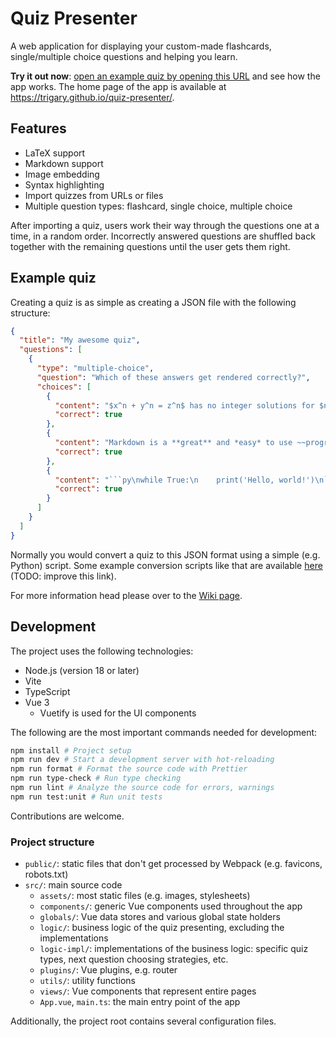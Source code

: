 # Quiz Presenter

A web application for displaying your custom-made flashcards, single/multiple choice questions and helping you learn.

**Try it out now**: [open an example quiz by opening this URL](https://trigary.github.io/quiz-presenter/?src=https%3A%2F%2Fraw.githubusercontent.com%2FTrigary%2Fquiz-presenter%2Fmaster%2Fexample-quiz.json) and see how the app works.
The home page of the app is available at https://trigary.github.io/quiz-presenter/.

## Features

- LaTeX support
- Markdown support
- Image embedding
- Syntax highlighting
- Import quizzes from URLs or files
- Multiple question types: flashcard, single choice, multiple choice

After importing a quiz, users work their way through the questions one at a time, in a random order.
Incorrectly answered questions are shuffled back together with the remaining questions until the user gets them right.

## Example quiz

Creating a quiz is as simple as creating a JSON file with the following structure:

~~~json
{
  "title": "My awesome quiz",
  "questions": [
    {
      "type": "multiple-choice",
      "question": "Which of these answers get rendered correctly?",
      "choices": [
        {
          "content": "$x^n + y^n = z^n$ has no integer solutions for $n > 2$",
          "correct": true
        },
        {
          "content": "Markdown is a **great** and *easy* to use ~~programming~~ language",
          "correct": true
        },
        {
          "content": "```py\nwhile True:\n    print('Hello, world!')\n```",
          "correct": true
        }
      ]
    }
  ]
}
~~~

Normally you would convert a quiz to this JSON format using a simple (e.g. Python) script.
Some example conversion scripts like that are available [here](https://github.com/Trigary/quiz-presenter/wiki)
(TODO: improve this link).

For more information head please over to the [Wiki page](https://github.com/Trigary/quiz-presenter/wiki).

## Development

The project uses the following technologies:

- Node.js (version 18 or later)
- Vite
- TypeScript
- Vue 3
  - Vuetify is used for the UI components

The following are the most important commands needed for development:

```sh
npm install # Project setup
npm run dev # Start a development server with hot-reloading
npm run format # Format the source code with Prettier
npm run type-check # Run type checking
npm run lint # Analyze the source code for errors, warnings
npm run test:unit # Run unit tests
```

Contributions are welcome.

### Project structure

- `public/`: static files that don't get processed by Webpack (e.g. favicons, robots.txt)
- `src/`: main source code
  - `assets/`: most static files (e.g. images, stylesheets)
  - `components/`: generic Vue components used throughout the app
  - `globals/`: Vue data stores and various global state holders
  - `logic/`: business logic of the quiz presenting, excluding the implementations
  - `logic-impl/`: implementations of the business logic: specific quiz types, next question choosing strategies, etc.
  - `plugins/`: Vue plugins, e.g. router
  - `utils/`: utility functions
  - `views/`: Vue components that represent entire pages
  - `App.vue`, `main.ts`: the main entry point of the app

Additionally, the project root contains several configuration files.
